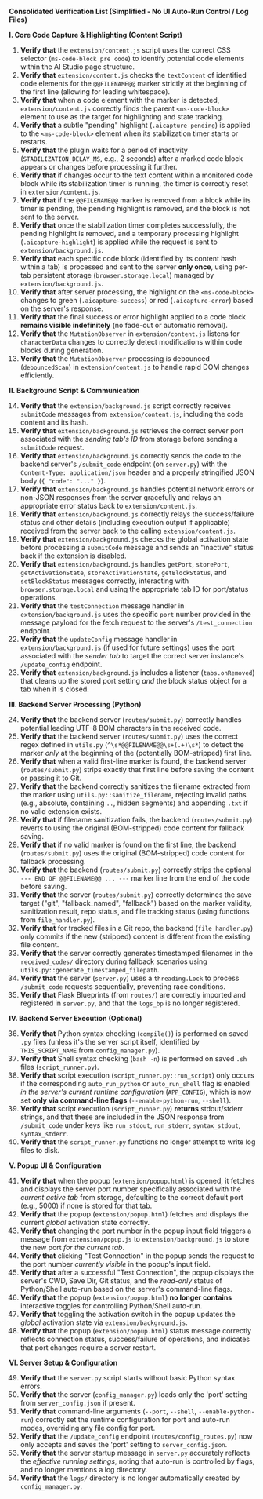 **Consolidated Verification List (Simplified - No UI Auto-Run Control / Log Files)**

**I. Core Code Capture & Highlighting (Content Script)**

1.  **Verify that** the `extension/content.js` script uses the correct CSS selector (`ms-code-block pre code`) to identify potential code elements within the AI Studio page structure.
2.  **Verify that** `extension/content.js` checks the `textContent` of identified code elements for the `@@FILENAME@@` marker strictly at the beginning of the first line (allowing for leading whitespace).
3.  **Verify that** when a code element with the marker is detected, `extension/content.js` correctly finds the parent `<ms-code-block>` element to use as the target for highlighting and state tracking.
4.  **Verify that** a subtle "pending" highlight (`.aicapture-pending`) is applied to the `<ms-code-block>` element when its stabilization timer starts or restarts.
5.  **Verify that** the plugin waits for a period of inactivity (`STABILIZATION_DELAY_MS`, e.g., 2 seconds) after a marked code block appears or changes before processing it further.
6.  **Verify that** if changes occur to the text content within a monitored code block while its stabilization timer is running, the timer is correctly reset in `extension/content.js`.
7.  **Verify that** if the `@@FILENAME@@` marker is removed from a block while its timer is pending, the pending highlight is removed, and the block is not sent to the server.
8.  **Verify that** once the stabilization timer completes successfully, the pending highlight is removed, and a temporary processing highlight (`.aicapture-highlight`) is applied while the request is sent to `extension/background.js`.
9.  **Verify that** each specific code block (identified by its content hash within a tab) is processed and sent to the server **only once**, using per-tab persistent storage (`browser.storage.local`) managed by `extension/background.js`.
10. **Verify that** after server processing, the highlight on the `<ms-code-block>` changes to green (`.aicapture-success`) or red (`.aicapture-error`) based on the server's response.
11. **Verify that** the final success or error highlight applied to a code block **remains visible indefinitely** (no fade-out or automatic removal).
12. **Verify that** the `MutationObserver` in `extension/content.js` listens for `characterData` changes to correctly detect modifications within code blocks during generation.
13. **Verify that** the `MutationObserver` processing is debounced (`debouncedScan`) in `extension/content.js` to handle rapid DOM changes efficiently.

**II. Background Script & Communication**

14. **Verify that** the `extension/background.js` script correctly receives `submitCode` messages from `extension/content.js`, including the code content and its hash.
15. **Verify that** `extension/background.js` retrieves the correct server port associated with the *sending tab's ID* from storage before sending a `submitCode` request.
16. **Verify that** `extension/background.js` correctly sends the code to the backend server's `/submit_code` endpoint (on `server.py`) with the `Content-Type: application/json` header and a properly stringified JSON body (`{ "code": "..." }`).
17. **Verify that** `extension/background.js` handles potential network errors or non-JSON responses from the server gracefully and relays an appropriate error status back to `extension/content.js`.
18. **Verify that** `extension/background.js` correctly relays the success/failure status and other details (including execution output if applicable) received from the server back to the calling `extension/content.js`.
19. **Verify that** `extension/background.js` checks the global activation state before processing a `submitCode` message and sends an "inactive" status back if the extension is disabled.
20. **Verify that** `extension/background.js` handles `getPort`, `storePort`, `getActivationState`, `storeActivationState`, `getBlockStatus`, and `setBlockStatus` messages correctly, interacting with `browser.storage.local` and using the appropriate tab ID for port/status operations.
21. **Verify that** the `testConnection` message handler in `extension/background.js` uses the specific `port` number provided in the message payload for the fetch request to the server's `/test_connection` endpoint.
22. **Verify that** the `updateConfig` message handler in `extension/background.js` (if used for future settings) uses the port associated with the *sender tab* to target the correct server instance's `/update_config` endpoint.
23. **Verify that** `extension/background.js` includes a listener (`tabs.onRemoved`) that cleans up the stored port setting *and* the block status object for a tab when it is closed.

**III. Backend Server Processing (Python)**

24. **Verify that** the backend server (`routes/submit.py`) correctly handles potential leading UTF-8 BOM characters in the received code.
25. **Verify that** the backend server (`routes/submit.py`) uses the correct regex defined in `utils.py` (`^\s*@@FILENAME@@\s+(.+)\s*`) to detect the marker *only* at the beginning of the (potentially BOM-stripped) first line.
26. **Verify that** when a valid first-line marker is found, the backend server (`routes/submit.py`) strips exactly that first line before saving the content or passing it to Git.
27. **Verify that** the backend correctly sanitizes the filename extracted from the marker using `utils.py::sanitize_filename`, rejecting invalid paths (e.g., absolute, containing `..`, hidden segments) and appending `.txt` if no valid extension exists.
28. **Verify that** if filename sanitization fails, the backend (`routes/submit.py`) reverts to using the original (BOM-stripped) code content for fallback saving.
29. **Verify that** if no valid marker is found on the first line, the backend (`routes/submit.py`) uses the original (BOM-stripped) code content for fallback processing.
30. **Verify that** the backend (`routes/submit.py`) correctly strips the optional `--- END OF @@FILENAME@@ ... ---` marker line from the end of the code before saving.
31. **Verify that** the server (`routes/submit.py`) correctly determines the save target ("git", "fallback_named", "fallback") based on the marker validity, sanitization result, repo status, and file tracking status (using functions from `file_handler.py`).
32. **Verify that** for tracked files in a Git repo, the backend (`file_handler.py`) only commits if the new (stripped) content is different from the existing file content.
33. **Verify that** the server correctly generates timestamped filenames in the `received_codes/` directory during fallback scenarios using `utils.py::generate_timestamped_filepath`.
34. **Verify that** the server (`server.py`) uses a `threading.Lock` to process `/submit_code` requests sequentially, preventing race conditions.
35. **Verify that** Flask Blueprints (from `routes/`) are correctly imported and registered in `server.py`, and that the `logs_bp` is no longer registered.

**IV. Backend Server Execution (Optional)**

36. **Verify that** Python syntax checking (`compile()`) is performed on saved `.py` files (unless it's the server script itself, identified by `THIS_SCRIPT_NAME` from `config_manager.py`).
37. **Verify that** Shell syntax checking (`bash -n`) is performed on saved `.sh` files (`script_runner.py`).
38. **Verify that** script execution (`script_runner.py::run_script`) only occurs if the corresponding `auto_run_python` or `auto_run_shell` flag is enabled *in the server's current runtime configuration* (`APP_CONFIG`), which is now set **only via command-line flags** (`--enable-python-run`, `--shell`).
39. **Verify that** script execution (`script_runner.py`) **returns** stdout/stderr strings, and that these are included in the JSON response from `/submit_code` under keys like `run_stdout`, `run_stderr`, `syntax_stdout`, `syntax_stderr`.
40. **Verify that** the `script_runner.py` functions no longer attempt to write log files to disk.

**V. Popup UI & Configuration**

41. **Verify that** when the popup (`extension/popup.html`) is opened, it fetches and displays the server port number specifically associated with the *current active tab* from storage, defaulting to the correct default port (e.g., 5000) if none is stored for that tab.
42. **Verify that** the popup (`extension/popup.html`) fetches and displays the current *global* activation state correctly.
43. **Verify that** changing the port number in the popup input field triggers a message from `extension/popup.js` to `extension/background.js` to store the new port *for the current tab*.
44. **Verify that** clicking "Test Connection" in the popup sends the request to the port number *currently visible* in the popup's input field.
45. **Verify that** after a successful "Test Connection", the popup displays the server's CWD, Save Dir, Git status, and the *read-only* status of Python/Shell auto-run based on the server's command-line flags.
46. **Verify that** the popup (`extension/popup.html`) **no longer contains** interactive toggles for controlling Python/Shell auto-run.
47. **Verify that** toggling the activation switch in the popup updates the *global* activation state via `extension/background.js`.
48. **Verify that** the popup (`extension/popup.html`) status message correctly reflects connection status, success/failure of operations, and indicates that port changes require a server restart.

**VI. Server Setup & Configuration**

49. **Verify that** the `server.py` script starts without basic Python syntax errors.
50. **Verify that** the server (`config_manager.py`) loads only the 'port' setting from `server_config.json` if present.
51. **Verify that** command-line arguments (`--port`, `--shell`, `--enable-python-run`) correctly set the runtime configuration for port and auto-run modes, overriding any file config for port.
52. **Verify that** the `/update_config` endpoint (`routes/config_routes.py`) now only accepts and saves the 'port' setting to `server_config.json`.
53. **Verify that** the server startup message in `server.py` accurately reflects the *effective running settings*, noting that auto-run is controlled by flags, and no longer mentions a log directory.
54. **Verify that** the `logs/` directory is no longer automatically created by `config_manager.py`.
